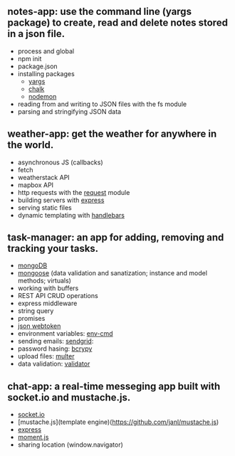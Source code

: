 ## notes-app: use the command line (yargs package) to create, read and delete notes stored in a json file.

* process and global
* npm init
* package.json
* installing packages  
  * [yargs](https://www.npmjs.com/package/yargs)
  * [chalk](https://www.npmjs.com/package/chalk)
  * [nodemon](https://www.npmjs.com/package/nodemon)
* reading from and writing to JSON files with the fs module
* parsing and stringifying JSON data

## weather-app: get the weather for anywhere in the world.

* asynchronous JS (callbacks)
* fetch
* weatherstack API
* mapbox API
* http requests with the [request](https://www.npmjs.com/package/request) module
* building servers with [express](https://www.npmjs.com/package/express)
* serving static files
* dynamic templating with [handlebars](https://www.npmjs.com/package/hbs)


## task-manager: an app for adding, removing and tracking your tasks.

* [mongoDB](https://www.mongodb.com/)
* [mongoose](https://mongoosejs.com/) (data validation and sanatization; instance and model methods; virtuals)
* working with buffers
* REST API CRUD operations
* express middleware
* string query
* promises
* [json webtoken](https://jwt.io/)
* environment variables: [env-cmd](https://www.npmjs.com/package/env-cmd)
* sending emails: [sendgrid](https://www.npmjs.com/package/@sendgrid/mail):
* password hasing: [bcrypy](https://www.npmjs.com/package/bcrypt)
* upload files: [multer](https://www.npmjs.com/package/multer)
* data validation: [validator](https://www.npmjs.com/package/validator)

## chat-app: a real-time messeging app built with socket.io and mustache.js.

* [socket.io](https://www.npmjs.com/package/socket.io)
* [mustache.js](template engine)(https://github.com/janl/mustache.js)
* [express](https://www.npmjs.com/package/express)
* [moment.js](https://momentjs.com/)
* sharing location (window.navigator)
